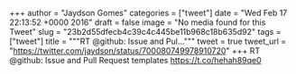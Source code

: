 
+++
author = "Jaydson Gomes"
categories = ["tweet"]
date = "Wed Feb 17 22:13:52 +0000 2016"
draft = false
image = "No media found for this Tweet"
slug = "23b2d55dfecb4c39c4c445be11b968c18b635d92"
tags = ["tweet"]
title = """RT @github: Issue and Pul..."""
tweet = true
tweet_url = "https://twitter.com/jaydson/status/700080749978910720"
+++
RT @github: Issue and Pull Request templates https://t.co/hehah89qe0
